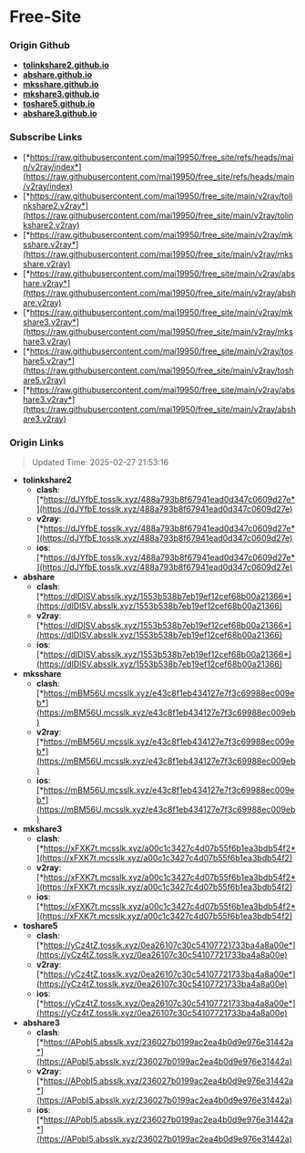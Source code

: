# Free-Site

### Origin Github

- [**tolinkshare2.github.io**](https://github.com/tolinkshare2/tolinkshare2.github.io)
- [**abshare.github.io**](https://github.com/abshare/abshare.github.io)
- [**mksshare.github.io**](https://github.com/mksshare/mksshare.github.io)
- [**mkshare3.github.io**](https://github.com/mkshare3/mkshare3.github.io)
- [**toshare5.github.io**](https://github.com/toshare5/toshare5.github.io)
- [**abshare3.github.io**](https://github.com/abshare3/abshare3.github.io)

### Subscribe Links

- [*https://raw.githubusercontent.com/mai19950/free_site/refs/heads/main/v2ray/index*](https://raw.githubusercontent.com/mai19950/free_site/refs/heads/main/v2ray/index)
- [*https://raw.githubusercontent.com/mai19950/free_site/main/v2ray/tolinkshare2.v2ray*](https://raw.githubusercontent.com/mai19950/free_site/main/v2ray/tolinkshare2.v2ray)
- [*https://raw.githubusercontent.com/mai19950/free_site/main/v2ray/mksshare.v2ray*](https://raw.githubusercontent.com/mai19950/free_site/main/v2ray/mksshare.v2ray)
- [*https://raw.githubusercontent.com/mai19950/free_site/main/v2ray/abshare.v2ray*](https://raw.githubusercontent.com/mai19950/free_site/main/v2ray/abshare.v2ray)
- [*https://raw.githubusercontent.com/mai19950/free_site/main/v2ray/mkshare3.v2ray*](https://raw.githubusercontent.com/mai19950/free_site/main/v2ray/mkshare3.v2ray)
- [*https://raw.githubusercontent.com/mai19950/free_site/main/v2ray/toshare5.v2ray*](https://raw.githubusercontent.com/mai19950/free_site/main/v2ray/toshare5.v2ray)
- [*https://raw.githubusercontent.com/mai19950/free_site/main/v2ray/abshare3.v2ray*](https://raw.githubusercontent.com/mai19950/free_site/main/v2ray/abshare3.v2ray)

### Origin Links

> Updated Time: 2025-02-27 21:53:16

- **tolinkshare2**
  - **clash**: [*https://dJYfbE.tosslk.xyz/488a793b8f67941ead0d347c0609d27e*](https://dJYfbE.tosslk.xyz/488a793b8f67941ead0d347c0609d27e)
  - **v2ray**: [*https://dJYfbE.tosslk.xyz/488a793b8f67941ead0d347c0609d27e*](https://dJYfbE.tosslk.xyz/488a793b8f67941ead0d347c0609d27e)
  - **ios**: [*https://dJYfbE.tosslk.xyz/488a793b8f67941ead0d347c0609d27e*](https://dJYfbE.tosslk.xyz/488a793b8f67941ead0d347c0609d27e)
- **abshare**
  - **clash**: [*https://dIDlSV.absslk.xyz/1553b538b7eb19ef12cef68b00a21366*](https://dIDlSV.absslk.xyz/1553b538b7eb19ef12cef68b00a21366)
  - **v2ray**: [*https://dIDlSV.absslk.xyz/1553b538b7eb19ef12cef68b00a21366*](https://dIDlSV.absslk.xyz/1553b538b7eb19ef12cef68b00a21366)
  - **ios**: [*https://dIDlSV.absslk.xyz/1553b538b7eb19ef12cef68b00a21366*](https://dIDlSV.absslk.xyz/1553b538b7eb19ef12cef68b00a21366)
- **mksshare**
  - **clash**: [*https://mBM56U.mcsslk.xyz/e43c8f1eb434127e7f3c69988ec009eb*](https://mBM56U.mcsslk.xyz/e43c8f1eb434127e7f3c69988ec009eb)
  - **v2ray**: [*https://mBM56U.mcsslk.xyz/e43c8f1eb434127e7f3c69988ec009eb*](https://mBM56U.mcsslk.xyz/e43c8f1eb434127e7f3c69988ec009eb)
  - **ios**: [*https://mBM56U.mcsslk.xyz/e43c8f1eb434127e7f3c69988ec009eb*](https://mBM56U.mcsslk.xyz/e43c8f1eb434127e7f3c69988ec009eb)
- **mkshare3**
  - **clash**: [*https://xFXK7t.mcsslk.xyz/a00c1c3427c4d07b55f6b1ea3bdb54f2*](https://xFXK7t.mcsslk.xyz/a00c1c3427c4d07b55f6b1ea3bdb54f2)
  - **v2ray**: [*https://xFXK7t.mcsslk.xyz/a00c1c3427c4d07b55f6b1ea3bdb54f2*](https://xFXK7t.mcsslk.xyz/a00c1c3427c4d07b55f6b1ea3bdb54f2)
  - **ios**: [*https://xFXK7t.mcsslk.xyz/a00c1c3427c4d07b55f6b1ea3bdb54f2*](https://xFXK7t.mcsslk.xyz/a00c1c3427c4d07b55f6b1ea3bdb54f2)
- **toshare5**
  - **clash**: [*https://yCz4tZ.tosslk.xyz/0ea26107c30c54107721733ba4a8a00e*](https://yCz4tZ.tosslk.xyz/0ea26107c30c54107721733ba4a8a00e)
  - **v2ray**: [*https://yCz4tZ.tosslk.xyz/0ea26107c30c54107721733ba4a8a00e*](https://yCz4tZ.tosslk.xyz/0ea26107c30c54107721733ba4a8a00e)
  - **ios**: [*https://yCz4tZ.tosslk.xyz/0ea26107c30c54107721733ba4a8a00e*](https://yCz4tZ.tosslk.xyz/0ea26107c30c54107721733ba4a8a00e)
- **abshare3**
  - **clash**: [*https://APobI5.absslk.xyz/236027b0199ac2ea4b0d9e976e31442a*](https://APobI5.absslk.xyz/236027b0199ac2ea4b0d9e976e31442a)
  - **v2ray**: [*https://APobI5.absslk.xyz/236027b0199ac2ea4b0d9e976e31442a*](https://APobI5.absslk.xyz/236027b0199ac2ea4b0d9e976e31442a)
  - **ios**: [*https://APobI5.absslk.xyz/236027b0199ac2ea4b0d9e976e31442a*](https://APobI5.absslk.xyz/236027b0199ac2ea4b0d9e976e31442a)
